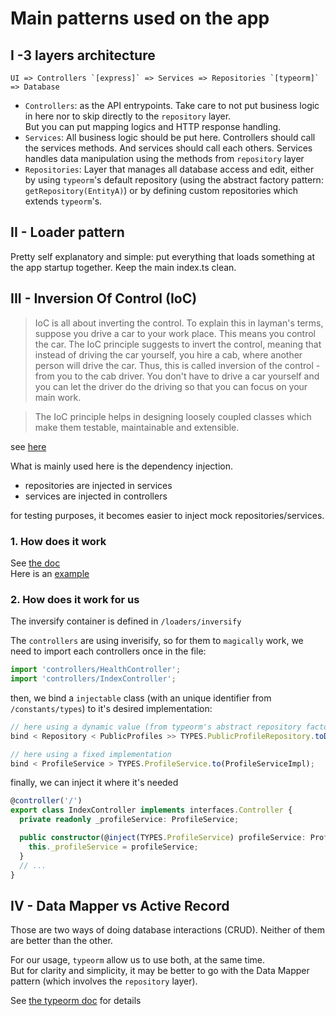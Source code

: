 # Main patterns used on the app

## I -3 layers architecture

    UI => Controllers `[express]` => Services => Repositories `[typeorm]` => Database

- `Controllers`: as the API entrypoints. Take care to not put business logic in here nor to skip directly to the `repository` layer.  
  But you can put mapping logics and HTTP response handling.
- `Services`: All business logic should be put here. Controllers should call the services methods. And services should call each others. Services handles data manipulation using the methods from `repository` layer
- `Repositories`: Layer that manages all database access and edit, either by using `typeorm`'s default repository (using the abstract factory pattern: `getRepository(EntityA)`) or by defining custom repositories which extends `typeorm`'s.

## II - Loader pattern

Pretty self explanatory and simple: put everything that loads something at the app startup together. Keep the main index.ts clean.

## III - Inversion Of Control (IoC)

> IoC is all about inverting the control. To explain this in layman's terms, suppose you drive a car to your work place. This means you control the car. The IoC principle suggests to invert the control, meaning that instead of driving the car yourself, you hire a cab, where another person will drive the car. Thus, this is called inversion of the control - from you to the cab driver. You don't have to drive a car yourself and you can let the driver do the driving so that you can focus on your main work.

> The IoC principle helps in designing loosely coupled classes which make them testable, maintainable and extensible.

see [here](https://www.tutorialsteacher.com/ioc/inversion-of-control)

What is mainly used here is the dependency injection.

- repositories are injected in services
- services are injected in controllers

for testing purposes, it becomes easier to inject mock repositories/services.

### 1. How does it work

See [the doc](https://github.com/inversify/InversifyJS/tree/master/wiki)  
Here is an [example](https://github.com/inversify/inversify-basic-example)

### 2. How does it work for us

The inversify container is defined in `/loaders/inversify`

The `controllers` are using inverisify, so for them to `magically` work, we need to import each controllers once in the file:

```typescript
import 'controllers/HealthController';
import 'controllers/IndexController';
```

then, we bind a `injectable` class (with an unique identifier from `/constants/types`) to it's desired implementation:

```typescript
// here using a dynamic value (from typeorm's abstract repository factory)
bind < Repository < PublicProfiles >> TYPES.PublicProfileRepository.toDynamicValue(() => getRepository(PublicProfiles));

// here using a fixed implementation
bind < ProfileService > TYPES.ProfileService.to(ProfileServiceImpl);
```

finally, we can inject it where it's needed

```typescript
@controller('/')
export class IndexController implements interfaces.Controller {
  private readonly _profileService: ProfileService;

  public constructor(@inject(TYPES.ProfileService) profileService: ProfileService) {
    this._profileService = profileService;
  }
  // ...
}
```

## IV - Data Mapper vs Active Record

Those are two ways of doing database interactions (CRUD).
Neither of them are better than the other.

For our usage, `typeorm` allow us to use both, at the same time.  
But for clarity and simplicity, it may be better to go with the Data Mapper pattern (which involves the `repository` layer).

See [the typeorm doc](https://orkhan.gitbook.io/typeorm/docs/active-record-data-mappe) for details
